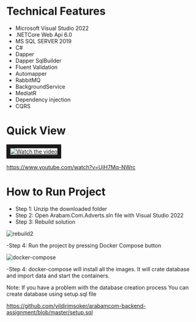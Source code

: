# Technical Features
- Microsoft Visual Studio 2022
- .NETCore Web Api 6.0
- MS SQL SERVER 2019
- C#
- Dapper
- Dapper SqlBuilder
- Fluent Validation
- Automapper
- RabbitMQ
- BackgroundService
- MediatR
- Dependency injection
- CQRS

# Quick View
<a href="https://www.youtube.com/watch?v=UjH7Mq-NWrc" target="_blank">
 <img src="https://img.youtube.com/vi/UjH7Mq-NWrc/0.jpg" alt="Watch the video"  border="10" />
</a>

https://www.youtube.com/watch?v=UjH7Mq-NWrc


# How to Run Project
- Step 1: Unzip the downloaded folder
- Step 2: Open Arabam.Com.Adverts.sln file with Visual Studio 2022
- Step 3: Rebuild solution 

![rebuild2](https://user-images.githubusercontent.com/4595323/162999929-46d31281-fcf0-48dd-83e0-cbe9dfd86be5.png)

-Step 4: Run the project by pressing Docker Compose button

![docker-compose](https://user-images.githubusercontent.com/4595323/163000336-b3067008-843b-4028-bcf0-6f42c1089337.png)

-Step 4:
docker-compose will install all the images.
It will crate database and import data and start the containers.


Note: 
If you have a problem with the database creation process
You can create database using setup.sql file

https://github.com/yildirimsoker/arabamcom-backend-assignment/blob/master/setup.sql
